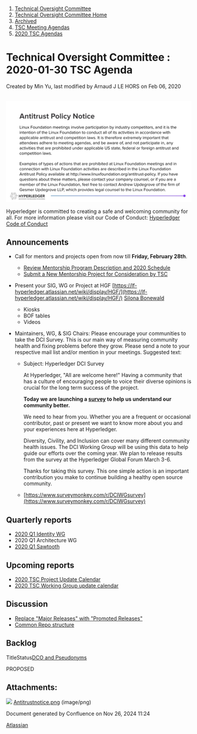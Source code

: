 1. [Technical Oversight Committee](index.html)
2. [Technical Oversight Committee Home](Technical-Oversight-Committee-Home_21430274.html)
3. [Archived](Archived_21447696.html)
4. [TSC Meeting Agendas](TSC-Meeting-Agendas_21448768.html)
5. [2020 TSC Agendas](2020-TSC-Agendas_21449891.html)

# Technical Oversight Committee : 2020-01-30 TSC Agenda

Created by Min Yu, last modified by Arnaud J LE HORS on Feb 06, 2020

 ![](attachments/21438414/21450153.png?height=250)

Hyperledger is committed to creating a safe and welcoming community for all. For more information please visit our Code of Conduct: [Hyperledger Code of Conduct](https://lf-hyperledger.atlassian.net/wiki/display/HYP/Hyperledger+Code+of+Conduct)

## Announcements

- Call for mentors and projects open from now till **Friday, February 28th**.
  
  - [Review Mentorship Program Description and 2020 Schedule](https://lf-hyperledger.atlassian.net/wiki/display/INTERN/Hyperledger+Mentorship+Program)
  - [Submit a New Mentorship Project for Consideration by TSC](https://lf-hyperledger.atlassian.net/wiki/display/INTERN/Mentorship+Projects)
- Present your SIG, WG or Project at HGF [https://lf-hyperledger.atlassian.net/wiki/display/HGF/](https://lf-hyperledger.atlassian.net/wiki/display/HGF/) [Silona Bonewald](https://lf-hyperledger.atlassian.net/wiki/people/712020:60ad7903-c627-4d15-ac02-e45d3098bd8e?ref=confluence)
  
  - Kiosks
  - BOF tables
  - Videos
- Maintainers, WG, &amp; SIG Chairs: Please encourage your communities to take the DCI Survey. This is our main way of measuring community health and fixing problems before they grow. Please send a note to your respective mail list and/or mention in your meetings. Suggested text:
  
  - Subject: Hyperledger DCI Survey
    
    At Hyperledger, "All are welcome here!" Having a community that has a culture of encouraging people to voice their diverse opinions is crucial for the long term success of the project.
    
    **Today we are launching a [survey](https://www.surveymonkey.com/r/DCIWGsurvey) to help us understand our community better.**
    
    We need to hear from you. Whether you are a frequent or occasional contributor, past or present we want to know more about you and your experiences here at Hyperledger.
    
    Diversity, Civility, and Inclusion can cover many different community health issues. The DCI Working Group will be using this data to help guide our efforts over the coming year. We plan to release results from the survey at the Hyperledger Global Forum March 3-6.
    
    Thanks for taking this survey. This one simple action is an important contribution you make to continue building a healthy open source community.
  - [https://www.surveymonkey.com/r/DCIWGsurvey](https://www.surveymonkey.com/r/DCIWGsurvey)

## Quarterly reports

- [2020 Q1 Identity WG](https://lf-hyperledger.atlassian.net/wiki/spaces/HYP/pages/19600001/2020+Q1+Identity+WG)
- 2020 Q1 Architecture WG
- [2020 Q1 Sawtooth](https://lf-hyperledger.atlassian.net/wiki/display/TSC/2020+Q1+Hyperledger+Sawtooth)

## Upcoming reports

- [2020 TSC Project Update Calendar](2020-TSC-Project-Update-Calendar_21438389.html)
- [2020 TSC Working Group update calendar](2020-TSC-Working-Group-update-calendar_21450047.html)

## Discussion

- [Replace "Major Releases" with "Promoted Releases"](21438246.html)
- [Common Repo structure](Common-Repo-structure_21437289.html)

## Backlog

TitleStatus[DCO and Pseudonyms](/wiki/spaces/TSC/pages/21430435/DCO+and+Pseudonyms)

PROPOSED 

## Attachments:

![](images/icons/bullet_blue.gif) [Antitrustnotice.png](attachments/21438414/21450153.png) (image/png)

Document generated by Confluence on Nov 26, 2024 11:24

[Atlassian](http://www.atlassian.com/)

